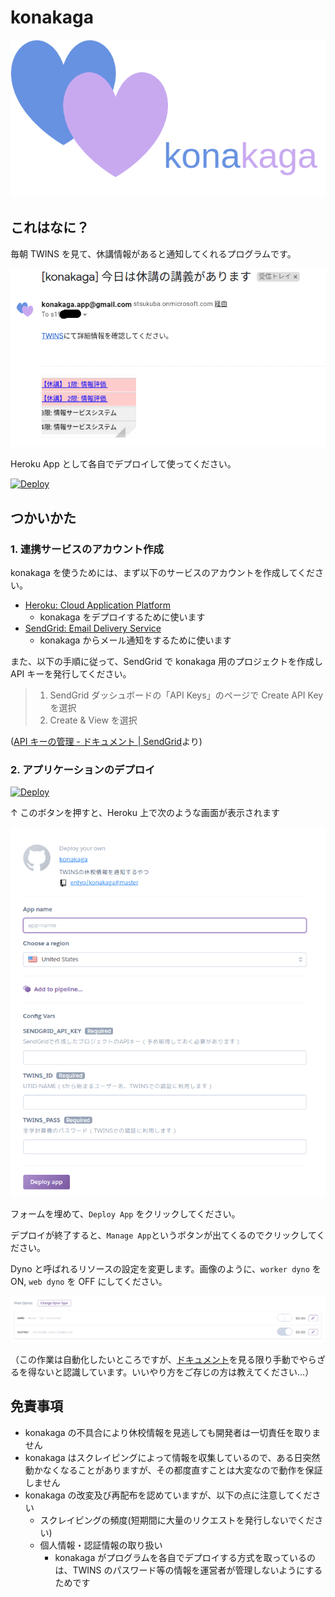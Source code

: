 # konakaga

![konakaga-logo](./img/konakaga-catch.png)

## これはなに？

毎朝 TWINS を見て、休講情報があると通知してくれるプログラムです。

![how-it-works](./img/how-it-works.png)

Heroku App として各自でデプロイして使ってください。

[![Deploy](https://www.herokucdn.com/deploy/button.svg)](https://heroku.com/deploy)

## つかいかた

### 1. 連携サービスのアカウント作成

konakaga を使うためには、まず以下のサービスのアカウントを作成してください。

- [Heroku: Cloud Application Platform](https://www.heroku.com/)
  - konakaga をデプロイするために使います
- [SendGrid: Email Delivery Service](https://sendgrid.com/)
  - konakaga からメール通知をするために使います

また、以下の手順に従って、SendGrid で konakaga 用のプロジェクトを作成し API キーを発行してください。

> 1. SendGrid ダッシュボードの「API Keys」のページで Create API Key を選択
> 2. Create & View を選択

([API キーの管理 - ドキュメント | SendGrid](https://sendgrid.kke.co.jp/docs/User_Manual_JP/Settings/api_keys.html#-Create-an-API-Key)より)

### 2. アプリケーションのデプロイ

[![Deploy](https://www.herokucdn.com/deploy/button.svg)](https://heroku.com/deploy)

↑ このボタンを押すと、Heroku 上で次のような画面が表示されます

![作成画面](./img/create-heroku-app.png)

フォームを埋めて、`Deploy App` をクリックしてください。

デプロイが終了すると、`Manage App`というボタンが出てくるのでクリックしてください。

Dyno と呼ばれるリソースの設定を変更します。画像のように、`worker dyno` を ON, `web dyno` を OFF にしてください。

![dyno-configuration](./img/dyno-configuration.png)

（この作業は自動化したいところですが、[ドキュメント](https://devcenter.heroku.com/articles/nodejs-support#default-web-process-type)を見る限り手動でやらざるを得ないと認識しています。いいやり方をご存じの方は教えてください…）

## 免責事項

- konakaga の不具合により休校情報を見逃しても開発者は一切責任を取りません
- konakaga はスクレイピングによって情報を収集しているので、ある日突然動かなくなることがありますが、その都度直すことは大変なので動作を保証しません
- konakaga の改変及び再配布を認めていますが、以下の点に注意してください
  - スクレイピングの頻度(短期間に大量のリクエストを発行しないでください)
  - 個人情報・認証情報の取り扱い
    - konakaga がプログラムを各自でデプロイする方式を取っているのは、TWINS のパスワード等の情報を運営者が管理しないようにするためです
